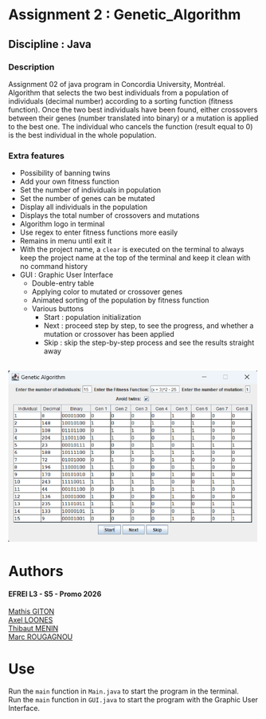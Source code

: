 # Assignment 2 : Genetic_Algorithm
## Discipline : Java
### Description
Assignment 02 of java program in Concordia University, Montréal.\
Algorithm that selects the two best individuals from a population of individuals (decimal number) according to a sorting function (fitness function).
Once the two best individuals have been found, either crossovers between their genes (number translated into binary) or
a mutation is applied to the best one.
The individual who cancels the function (result equal to 0) is the best individual in the whole population.

### Extra features
* Possibility of banning twins
* Add your own fitness function
* Set the number of individuals in population
* Set the number of genes can be mutated
* Display all individuals in the population
* Displays the total number of crossovers and mutations
* Algorithm logo in terminal
* Use regex to enter fitness functions more easily
* Remains in menu until exit it
* With the project name, a `clear` is executed on the terminal to always keep the project
    name at the top of the terminal and keep it clean with no command history
* GUI : Graphic User Interface
  * Double-entry table
  * Applying color to mutated or crossover genes
  * Animated sorting of the population by fitness function
  * Various buttons
    * Start : population initialization
    * Next : proceed step by step, to see the progress, and whether a mutation or crossover has been applied
    * Skip : skip the step-by-step process and see the results straight away

\
<img src="./img/GUI.png" alt="GUI" width="500"/>
# Authors

#### EFREI L3 - S5 - Promo 2026

[Mathis GITON](https://github.com/MathisG179)\
[Axel LOONES](https://github.com/AxelLns)\
[Thibaut MENIN](https://github.com/Pulsar94)\
[Marc ROUGAGNOU](https://github.com/MarcEfrei)

# Use

Run the `main` function in `Main.java` to start the program in the terminal.\
Run the `main` function in `GUI.java` to start the program with the Graphic User Interface.